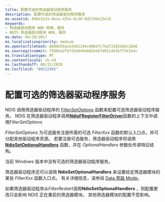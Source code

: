 ```yaml
---
title: 配置可选的筛选器驱动程序服务
description: 配置可选的筛选器驱动程序服务
ms.assetid: 698e1b2a-de1a-435a-bc30-0d27d9e15e19
keywords:
- 筛选器驱动程序 WDK 网络，服务
- NDIS 筛选器驱动程序 WDK，服务
ms.date: 04/20/2017
ms.localizationpriority: medium
ms.openlocfilehash: 8680d5bace33d1244c80847c70af2102dddc2bb6
ms.sourcegitcommit: f500ea2fbfd3e849eb82ee67d011443bff3e2b4c
ms.translationtype: MT
ms.contentlocale: zh-CN
ms.lasthandoff: 08/31/2020
ms.locfileid: "89212945"
---
```

# <a name="configuring-optional-filter-driver-services"></a>配置可选的筛选器驱动程序服务





NDIS 调用筛选器驱动程序的 [*FilterSetOptions*](/windows-hardware/drivers/ddi/ndis/nc-ndis-set_options) 函数来配置可选筛选器驱动程序服务。 NDIS 在筛选器驱动程序调用[**NdisFRegisterFilterDriver**](/windows-hardware/drivers/ddi/ndis/nf-ndis-ndisfregisterfilterdriver)函数的上下文中调用*FilterSetOptions*

*FilterSetOptions* 为可选服务注册所需的可选 *FilterXxx* 函数的默认入口点，并可分配其他驱动程序资源。 若要注册可选服务，筛选器驱动程序将调用 [**NdisSetOptionalHandlers**](/windows-hardware/drivers/ddi/ndis/nf-ndis-ndissetoptionalhandlers) 函数，并在 *OptionalHandlers* 参数处传递特征结构。

当前 Windows 版本中没有可选的筛选器驱动程序服务。

筛选器驱动程序还可以调用 **NdisSetOptionalHandlers** 来设置给定筛选器模块的某些 *FilterXxx* 函数入口点。 有关详细信息，请参阅 [Data 旁路 Mode](data-bypass-mode.md)。

如果筛选器驱动程序从*FilterRestart*调用**NdisSetOptionalHandlers** ，则配置更改只会影响 NDIS 正在重启的筛选器模块。 其他筛选器模块的配置不受影响。

 

